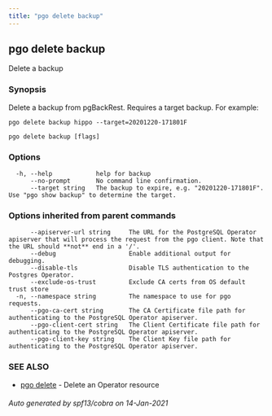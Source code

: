 ```yaml
---
title: "pgo delete backup"
---
```

## pgo delete backup

Delete a backup

### Synopsis

Delete a backup from pgBackRest. Requires a target backup. For example:

    pgo delete backup hippo --target=20201220-171801F

```
pgo delete backup [flags]
```

### Options

```
  -h, --help            help for backup
      --no-prompt       No command line confirmation.
      --target string   The backup to expire, e.g. "20201220-171801F". Use "pgo show backup" to determine the target.
```

### Options inherited from parent commands

```
      --apiserver-url string     The URL for the PostgreSQL Operator apiserver that will process the request from the pgo client. Note that the URL should **not** end in a '/'.
      --debug                    Enable additional output for debugging.
      --disable-tls              Disable TLS authentication to the Postgres Operator.
      --exclude-os-trust         Exclude CA certs from OS default trust store
  -n, --namespace string         The namespace to use for pgo requests.
      --pgo-ca-cert string       The CA Certificate file path for authenticating to the PostgreSQL Operator apiserver.
      --pgo-client-cert string   The Client Certificate file path for authenticating to the PostgreSQL Operator apiserver.
      --pgo-client-key string    The Client Key file path for authenticating to the PostgreSQL Operator apiserver.
```

### SEE ALSO

* [pgo delete](/pgo-client/reference/pgo_delete/)	 - Delete an Operator resource

###### Auto generated by spf13/cobra on 14-Jan-2021
